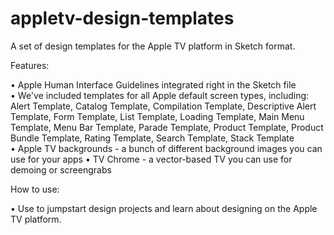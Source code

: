 # appletv-design-templates
A set of design templates for the Apple TV platform in Sketch format. 

Features: 

• Apple Human Interface Guidelines integrated right in the Sketch file
• We've included templates for all Apple default screen types, including: Alert Template, Catalog Template, Compilation Template, Descriptive Alert Template, Form Template, List Template, Loading Template, Main Menu Template, Menu Bar Template, Parade Template, Product Template, Product Bundle Template, Rating Template, Search Template, Stack Template
• Apple TV backgrounds - a bunch of different background images you can use for your apps
• TV Chrome - a vector-based TV you can use for demoing or screengrabs

How to use: 

• Use to jumpstart design projects and learn about designing on the Apple TV platform. 
